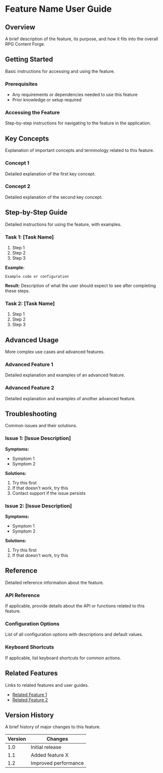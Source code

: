 # Feature Name User Guide

## Overview
A brief description of the feature, its purpose, and how it fits into the overall RPG Content Forge.

## Getting Started
Basic instructions for accessing and using the feature.

### Prerequisites
- Any requirements or dependencies needed to use this feature
- Prior knowledge or setup required

### Accessing the Feature
Step-by-step instructions for navigating to the feature in the application.

## Key Concepts
Explanation of important concepts and terminology related to this feature.

### Concept 1
Detailed explanation of the first key concept.

### Concept 2
Detailed explanation of the second key concept.

## Step-by-Step Guide
Detailed instructions for using the feature, with examples.

### Task 1: [Task Name]
1. Step 1
2. Step 2
3. Step 3

**Example:**
```
Example code or configuration
```

**Result:**
Description of what the user should expect to see after completing these steps.

### Task 2: [Task Name]
1. Step 1
2. Step 2
3. Step 3

## Advanced Usage
More complex use cases and advanced features.

### Advanced Feature 1
Detailed explanation and examples of an advanced feature.

### Advanced Feature 2
Detailed explanation and examples of another advanced feature.

## Troubleshooting
Common issues and their solutions.

### Issue 1: [Issue Description]
**Symptoms:**
- Symptom 1
- Symptom 2

**Solutions:**
1. Try this first
2. If that doesn't work, try this
3. Contact support if the issue persists

### Issue 2: [Issue Description]
**Symptoms:**
- Symptom 1
- Symptom 2

**Solutions:**
1. Try this first
2. If that doesn't work, try this

## Reference
Detailed reference information about the feature.

### API Reference
If applicable, provide details about the API or functions related to this feature.

### Configuration Options
List of all configuration options with descriptions and default values.

### Keyboard Shortcuts
If applicable, list keyboard shortcuts for common actions.

## Related Features
Links to related features and user guides.

- [Related Feature 1](./related-feature-1.md)
- [Related Feature 2](./related-feature-2.md)

## Version History
A brief history of major changes to this feature.

| Version | Changes |
|---------|---------|
| 1.0     | Initial release |
| 1.1     | Added feature X |
| 1.2     | Improved performance |